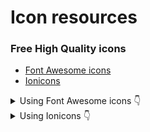 # Icon resources

### Free High Quality icons

* [Font Awesome icons]
* [Ionicons]

<details>

  <summary> Using Font Awesome icons 👇 </summary>
  
  <br>
 
```html

<head>
    <link href="https://stackpath.bootstrapcdn.com/font-awesome/4.7.0/css/font-awesome.min.css" rel="stylesheet">
</head>
<body>
    <i class="fa fa-rocket" aria-hidden="true"></i>
</body>
```

```
.fa-rocket {
  position: absolute;
  top: 50%;
  left: 49.2%;
  transform: translate(-50%,-50%) rotate(-45deg);
  color: #fff;
  font-size: 10em !important;
  animation: animateRocket .2s linear infinite;
  text-shadow: -10px 15px 10px rgba(0,0,0,0.2);
}
```

</details>

<details>

  <summary> Using Ionicons 👇 </summary>
  
  <br>
 
```html

<body>
    <ion-icon name="aperture"></ion-icon>
    <script src="https://unpkg.com/ionicons@5.4.0/dist/ionicons.js"></script>
</body>
```

</details>


[Font Awesome icons]: https://fontawesome.com/v4.7.0/icons/
[Ionicons]: https://ionicons.com/v2/
